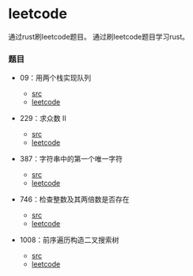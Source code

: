 # leetcode
通过rust刷leetcode题目。
通过刷leetcode题目学习rust。

### 题目

- 09：用两个栈实现队列
  - [src](https://github.com/rustors/leetcode/blob/main/src/bin/yong-liang-ge-zhan-shi-xian-dui-lie-lcof.rs)
  - [leetcode](https://leetcode-cn.com/problems/yong-liang-ge-zhan-shi-xian-dui-lie-lcof/)

- 229：求众数 II
  - [src](https://github.com/rustors/leetcode/blob/main/src/bin/majority-element-ii.rs)
  - [leetcode](https://leetcode-cn.com/problems/majority-element-ii/)
- 387：字符串中的第一个唯一字符
  - [src](https://github.com/rustors/leetcode/blob/main/src/bin/first-unique-character-in-a-string.rs)
  - [leetcode](https://leetcode-cn.com/problems/first-unique-character-in-a-string/)

-  746：检查整数及其两倍数是否存在
	- [src](https://github.com/rustors/leetcode/blob/main/src/bin/check-if-n-and-its-double-exist.rs) 
	- [leetcode](https://leetcode-cn.com/problems/check-if-n-and-its-double-exist/)

- 1008：前序遍历构造二叉搜索树

	- [src](https://github.com/rustors/leetcode/blob/main/src/bin/construct-binary-search-tree-from-preorder-traversal.rs)
	- [leetcode](https://leetcode-cn.com/problems/construct-binary-search-tree-from-preorder-traversal/)


